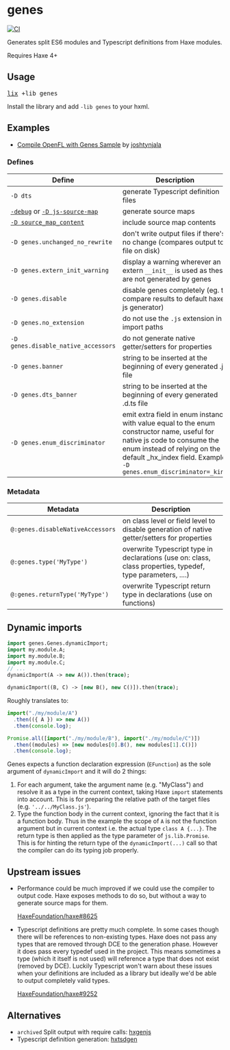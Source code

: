# genes

[![CI](https://github.com/benmerckx/genes/workflows/CI/badge.svg)](https://github.com/benmerckx/genes/actions)

Generates split ES6 modules and Typescript definitions from Haxe modules.

Requires Haxe 4+

## Usage

<pre><a href="https://github.com/lix-pm/lix.client">lix</a> +lib genes</pre>

Install the library and add `-lib genes` to your hxml.

## Examples

- [Compile OpenFL with Genes Sample](https://github.com/joshtynjala/openfl-genes-sample) by [joshtynjala](https://github.com/joshtynjala)

### Defines

| Define                                                                                                                                   | Description                                                                                                                                                                                                                    |
| ---------------------------------------------------------------------------------------------------------------------------------------- | ------------------------------------------------------------------------------------------------------------------------------------------------------------------------------------------------------------------------------ |
| `-D dts`                                                                                                                                 | generate Typescript definition files                                                                                                                                                                                           |
| [`-debug`](https://haxe.org/manual/debugging-source-map.html) or [`-D js-source-map`](https://haxe.org/manual/debugging-source-map.html) | generate source maps                                                                                                                                                                                                           |
| [`-D source_map_content`](https://haxe.org/manual/debugging-source-map-javascript.html)                                                  | include source map contents                                                                                                                                                                                                    |
| `-D genes.unchanged_no_rewrite`                                                                                                          | don't write output files if there's no change (compares output to file on disk)                                                                                                                                                |
| `-D genes.extern_init_warning`                                                                                                           | display a warning wherever an extern `__init__` is used as these are not generated by genes                                                                                                                                    |
| `-D genes.disable`                                                                                                                       | disable genes completely (eg. to compare results to default haxe js generator)                                                                                                                                                 |
| `-D genes.no_extension`                                                                                                                  | do not use the `.js` extension in import paths                                                                                                                                                                                 |
| `-D genes.disable_native_accessors`                                                                                                      | do not generate native getter/setters for properties                                                                                                                                                                           |
| `-D genes.banner`                                                                                                                        | string to be inserted at the beginning of every generated .js file                                                                                                                                                             |
| `-D genes.dts_banner`                                                                                                                    | string to be inserted at the beginning of every generated .d.ts file                                                                                                                                                           |
| `-D genes.enum_discriminator`                                                                                                            | emit extra field in enum instance with value equal to the enum constructor name, useful for native js code to consume the enum instead of relying on the default \_hx_index field. Example `-D genes.enum_discriminator=_kind` |

### Metadata

| Metadata                         | Description                                                                                                 |
| -------------------------------- | ----------------------------------------------------------------------------------------------------------- |
| `@:genes.disableNativeAccessors` | on class level or field level to disable generation of native getter/setters for properties                 |
| `@:genes.type('MyType')`         | overwrite Typescript type in declarations (use on: class, class properties, typedef, type parameters, ....) |
| `@:genes.returnType('MyType')`   | overwrite Typescript return type in declarations (use on functions)                                         |

## Dynamic imports

```haxe
import genes.Genes.dynamicImport;
import my.module.A;
import my.module.B;
import my.module.C;
// ...
dynamicImport(A -> new A()).then(trace);

dynamicImport((B, C) -> [new B(), new C()]).then(trace);
```

Roughly translates to:

```js
import("./my/module/A")
  .then(({ A }) => new A())
  .then(console.log);

Promise.all([import("./my/module/B"), import("./my/module/C")])
  .then((modules) => [new modules[0].B(), new modules[1].C()])
  .then(console.log);
```

Genes expects a function declaration expression (`EFunction`) as the sole argument of `dynamicImport` and it will do 2 things:

1. For each argument, take the argument name (e.g. "MyClass") and resolve it as a type in the current context, taking Haxe `import` statements into account. This is for preparing the relative path of the target files (e.g. `'../../MyClass.js'`).
2. Type the function body in the current context, ignoring the fact that it is a function body. Thus in the example the scope of `A` is not the function argument but in current context i.e. the actual type `class A {...}`. The return type is then applied as the type parameter of `js.lib.Promise`. This is for hinting the return type of the `dynamicImport(...)` call so that the compiler can do its typing job properly.

## Upstream issues

- Performance could be much improved if we could use the compiler to output code.
  Haxe exposes methods to do so, but without a way to generate source maps for them.

  [HaxeFoundation/haxe#8625](https://github.com/HaxeFoundation/haxe/issues/8625)

- Typescript definitions are pretty much complete. In some cases though there will
  be references to non-existing types. Haxe does not pass any types that are
  removed through DCE to the generation phase. However it does pass every typedef
  used in the project. This means sometimes a type (which it itself is not used)
  will reference a type that does not exist (removed by DCE).
  Luckily Typescript won't warn about these issues when your definitions are
  included as a library but ideally we'd be able to output completely valid types.

  [HaxeFoundation/haxe#9252](https://github.com/HaxeFoundation/haxe/issues/9252)

## Alternatives

- `archived` Split output with require calls: [hxgenjs](https://github.com/kevinresol/hxgenjs)
- Typescript definition generation: [hxtsdgen](https://github.com/nadako/hxtsdgen)
